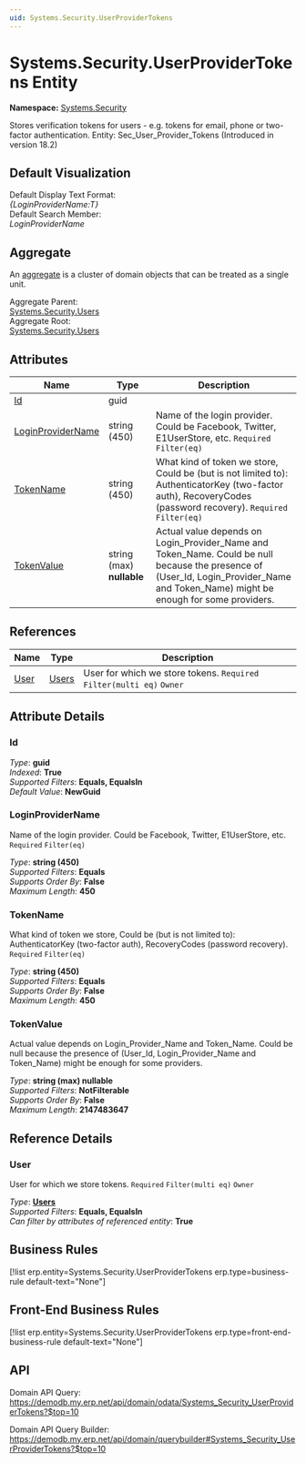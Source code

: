 ```yaml
---
uid: Systems.Security.UserProviderTokens
---
```

# Systems.Security.UserProviderTokens Entity

**Namespace:** [Systems.Security](Systems.Security.md)  

Stores verification tokens for users - e.g. tokens for email, phone or two-factor authentication. Entity: Sec_User_Provider_Tokens (Introduced in version 18.2)

## Default Visualization
Default Display Text Format:  
_{LoginProviderName:T}_  
Default Search Member:  
_LoginProviderName_  

## Aggregate
An [aggregate](https://docs.erp.net/tech/advanced/concepts/aggregates.html) is a cluster of domain objects that can be treated as a single unit.  

Aggregate Parent:  
[Systems.Security.Users](Systems.Security.Users.md)  
Aggregate Root:  
[Systems.Security.Users](Systems.Security.Users.md)  

## Attributes

| Name | Type | Description |
| ---- | ---- | --- |
| [Id](Systems.Security.UserProviderTokens.md#id) | guid |  
| [LoginProviderName](Systems.Security.UserProviderTokens.md#loginprovidername) | string (450) | Name of the login provider. Could be Facebook, Twitter, E1UserStore, etc. `Required` `Filter(eq)` 
| [TokenName](Systems.Security.UserProviderTokens.md#tokenname) | string (450) | What kind of token we store, Could be (but is not limited to): AuthenticatorKey (two-factor auth), RecoveryCodes (password recovery). `Required` `Filter(eq)` 
| [TokenValue](Systems.Security.UserProviderTokens.md#tokenvalue) | string (max) __nullable__ | Actual value depends on Login_Provider_Name and Token_Name. Could be null because the presence of (User_Id, Login_Provider_Name and Token_Name) might be enough for some providers. 

## References

| Name | Type | Description |
| ---- | ---- | --- |
| [User](Systems.Security.UserProviderTokens.md#user) | [Users](Systems.Security.Users.md) | User for which we store tokens. `Required` `Filter(multi eq)` `Owner` |


## Attribute Details

### Id

_Type_: **guid**  
_Indexed_: **True**  
_Supported Filters_: **Equals, EqualsIn**  
_Default Value_: **NewGuid**  

### LoginProviderName

Name of the login provider. Could be Facebook, Twitter, E1UserStore, etc. `Required` `Filter(eq)`

_Type_: **string (450)**  
_Supported Filters_: **Equals**  
_Supports Order By_: **False**  
_Maximum Length_: **450**  

### TokenName

What kind of token we store, Could be (but is not limited to): AuthenticatorKey (two-factor auth), RecoveryCodes (password recovery). `Required` `Filter(eq)`

_Type_: **string (450)**  
_Supported Filters_: **Equals**  
_Supports Order By_: **False**  
_Maximum Length_: **450**  

### TokenValue

Actual value depends on Login_Provider_Name and Token_Name. Could be null because the presence of (User_Id, Login_Provider_Name and Token_Name) might be enough for some providers.

_Type_: **string (max) __nullable__**  
_Supported Filters_: **NotFilterable**  
_Supports Order By_: **False**  
_Maximum Length_: **2147483647**  


## Reference Details

### User

User for which we store tokens. `Required` `Filter(multi eq)` `Owner`

_Type_: **[Users](Systems.Security.Users.md)**  
_Supported Filters_: **Equals, EqualsIn**  
_Can filter by attributes of referenced entity_: **True**  



## Business Rules

[!list erp.entity=Systems.Security.UserProviderTokens erp.type=business-rule default-text="None"]

## Front-End Business Rules

[!list erp.entity=Systems.Security.UserProviderTokens erp.type=front-end-business-rule default-text="None"]

## API

Domain API Query:
<https://demodb.my.erp.net/api/domain/odata/Systems_Security_UserProviderTokens?$top=10>

Domain API Query Builder:
<https://demodb.my.erp.net/api/domain/querybuilder#Systems_Security_UserProviderTokens?$top=10>

